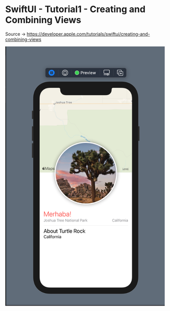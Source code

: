 # SwiftUI - Tutorial1 - Creating and Combining Views
Source -> https://developer.apple.com/tutorials/swiftui/creating-and-combining-views
 
<img src="https://github.com/harunozdemir/SwiftUI-Tutorials/blob/main/Tutorial1-CreatingAndCombiningViews/Landmarks/Images/output.png" width="590">
